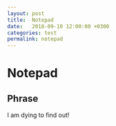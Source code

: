 ```yaml
---
layout: post
title:  Notepad
date:   2018-09-10 12:00:00 +0300
categories: test
permalink: notepad
---
```


# Notepad


## Phrase

I am dying to find out!

